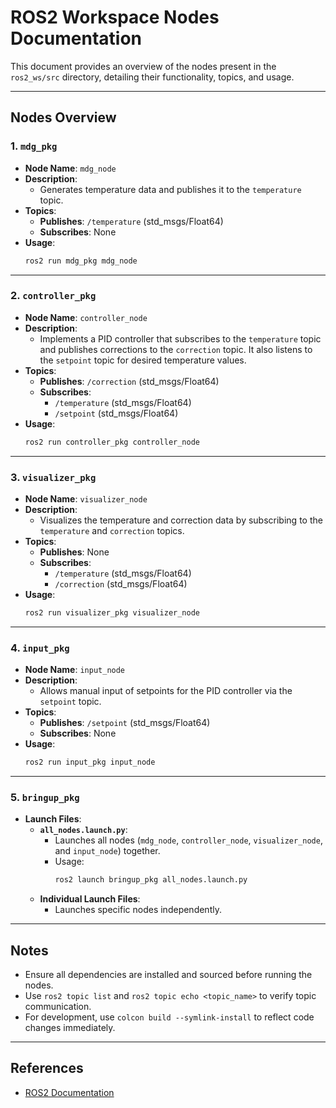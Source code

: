 # ROS2 Workspace Nodes Documentation

This document provides an overview of the nodes present in the `ros2_ws/src` directory, detailing their functionality, topics, and usage.

---

## Nodes Overview

### 1. **`mdg_pkg`**

- **Node Name**: `mdg_node`
- **Description**:
  - Generates temperature data and publishes it to the `temperature` topic.
- **Topics**:
  - **Publishes**: `/temperature` (std_msgs/Float64)
  - **Subscribes**: None
- **Usage**:
  ```bash
  ros2 run mdg_pkg mdg_node
  ```

---

### 2. **`controller_pkg`**

- **Node Name**: `controller_node`
- **Description**:
  - Implements a PID controller that subscribes to the `temperature` topic and publishes corrections to the `correction` topic. It also listens to the `setpoint` topic for desired temperature values.
- **Topics**:
  - **Publishes**: `/correction` (std_msgs/Float64)
  - **Subscribes**:
    - `/temperature` (std_msgs/Float64)
    - `/setpoint` (std_msgs/Float64)
- **Usage**:
  ```bash
  ros2 run controller_pkg controller_node
  ```

---

### 3. **`visualizer_pkg`**

- **Node Name**: `visualizer_node`
- **Description**:
  - Visualizes the temperature and correction data by subscribing to the `temperature` and `correction` topics.
- **Topics**:
  - **Publishes**: None
  - **Subscribes**:
    - `/temperature` (std_msgs/Float64)
    - `/correction` (std_msgs/Float64)
- **Usage**:
  ```bash
  ros2 run visualizer_pkg visualizer_node
  ```

---

### 4. **`input_pkg`**

- **Node Name**: `input_node`
- **Description**:
  - Allows manual input of setpoints for the PID controller via the `setpoint` topic.
- **Topics**:
  - **Publishes**: `/setpoint` (std_msgs/Float64)
  - **Subscribes**: None
- **Usage**:
  ```bash
  ros2 run input_pkg input_node
  ```

---

### 5. **`bringup_pkg`**

- **Launch Files**:
  - **`all_nodes.launch.py`**:
    - Launches all nodes (`mdg_node`, `controller_node`, `visualizer_node`, and `input_node`) together.
    - Usage:
      ```bash
      ros2 launch bringup_pkg all_nodes.launch.py
      ```
  - **Individual Launch Files**:
    - Launches specific nodes independently.

---

## Notes

- Ensure all dependencies are installed and sourced before running the nodes.
- Use `ros2 topic list` and `ros2 topic echo <topic_name>` to verify topic communication.
- For development, use `colcon build --symlink-install` to reflect code changes immediately.

---

## References

- [ROS2 Documentation](https://docs.ros.org/en/foxy/index.html)
